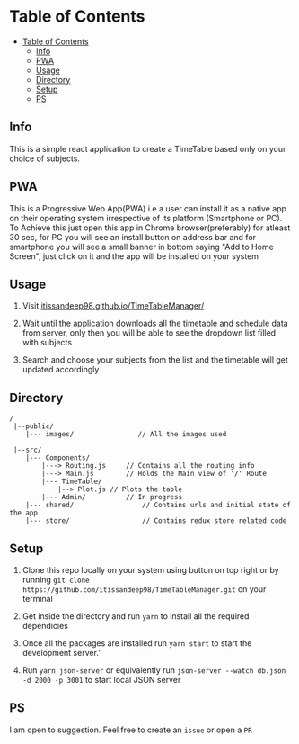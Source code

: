 # Table of Contents

- [Table of Contents](#table-of-contents)
	- [Info](#info)
	- [PWA](#pwa)
	- [Usage](#usage)
	- [Directory](#directory)
	- [Setup](#setup)
	- [PS](#ps)

## Info

This is a simple react application to create a TimeTable based only on your choice of subjects.

## PWA

This is a Progressive Web App(PWA) i.e a user can install it as a native app on their operating system irrespective of its platform (Smartphone or PC). To Achieve this just open this app in Chrome browser(preferably) for atleast 30 sec, for PC you will see an install button on address bar and for smartphone you will see a small banner in bottom saying "Add to Home Screen", just click on it and the app will be installed on your system

## Usage

1. Visit [itissandeep98.github.io/TimeTableManager/](https://itissandeep98.github.io/TimeTableManager/)

2. Wait until the application downloads all the timetable and schedule data from server, only then you will be able to see the dropdown list filled with subjects

3. Search and choose your subjects from the list and the timetable will get updated accordingly

## Directory

	/
	 |--public/
		|--- images/                // All the images used

	 |--src/
		|--- Components/
			|---> Routing.js     // Contains all the routing info
			|---> Main.js        // Holds the Main view of '/' Route
			|--- TimeTable/
				|--> Plot.js // Plots the table
			|--- Admin/          // In progress
		|--- shared/                 // Contains urls and initial state of the app
		|--- store/                  // Contains redux store related code



## Setup

1. Clone this repo locally on your system using button on top right or by running `git clone https://github.com/itissandeep98/TimeTableManager.git` on your terminal

2. Get inside the directory and run `yarn` to install all the required dependicies

3. Once all the packages are installed run `yarn start` to start the development server.'

4. Run `yarn json-server` or equivalently run `json-server --watch db.json -d 2000 -p 3001` to start local JSON server

## PS

I am open to suggestion. Feel free to create an `issue` or open a `PR`
